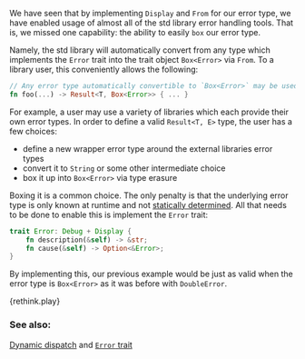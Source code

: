 We have seen that by implementing `Display` and `From` for our error type, we have enabled
usage of almost all of the std library error handling tools. That is, we missed one
capability: the ability to easily `box` our error type.

Namely, the std library will automatically convert from any type which implements the
`Error` trait into the trait object `Box<Error>` via `From`. To a library user, this
conveniently allows the following:

```rust
// Any error type automatically convertible to `Box<Error>` may be used here.
fn foo(...) -> Result<T, Box<Error>> { ... }
```

For example, a user may use a variety of libraries which each provide their own error
types. In order to define a valid `Result<T, E>` type, the user has a few choices:

* define a new wrapper error type around the external libraries error types
* convert it to `String` or some other intermediate choice
* box it up into `Box<Error>` via type erasure

Boxing it is a common choice. The only penalty is that the underlying error type is only known
at runtime and not [statically determined][dynamic_dispatch]. All that needs to be done to enable
this is implement the `Error` trait:

```rust
trait Error: Debug + Display {
    fn description(&self) -> &str;
    fn cause(&self) -> Option<&Error>;
}
```

By implementing this, our previous example would be just as valid when the error type
is `Box<Error>` as it was before with `DoubleError`.

{rethink.play}

### See also:

[Dynamic dispatch][dynamic_dispatch] and [`Error` trait][error]

[dynamic_dispatch]: http://doc.rust-lang.org/book/trait-objects.html#dynamic-dispatch
[error]: http://doc.rust-lang.org/std/error/trait.Error.html

